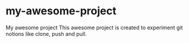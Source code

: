 # my-awesome-project
My awesome project
 This awesome project is created to experiment git notions like clone, push and pull.
